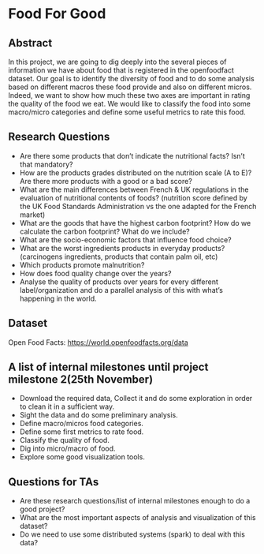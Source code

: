 # Food For Good
## Abstract
In this project, we are going to dig deeply into the several pieces of information we have about food that is registered in the openfoodfact dataset. Our goal is to identify the diversity of food and to do some analysis based on different macros these food provide and also on different micros. Indeed, we want to show how much these two axes are important in rating the quality of the food we eat. We would like to classify the food into some macro/micro categories and define some useful metrics to rate this food.

## Research Questions
- Are there some products that don’t indicate the nutritional facts? Isn’t that mandatory?
- How are the products grades distributed on the nutrition scale (A to E)? Are there more products with a good or a bad score?
- What are the main differences between French & UK regulations in the evaluation of nutritional contents of foods? (nutrition score defined by the UK Food Standards Administration vs the one adapted for the French market)
- What are the goods that have the highest carbon footprint? How do we calculate the carbon footprint? What do we include? 
- What are the socio-economic factors that influence food choice?
- What are the worst ingredients products in everyday products? (carcinogens ingredients, products that contain palm oil, etc)
- Which products promote malnutrition?
- How does food quality change over the years?
- Analyse the quality of products over years for every different label/organization and do a parallel analysis of this with what’s happening in the world. 

## Dataset

Open Food Facts: https://world.openfoodfacts.org/data

## A list of internal milestones until project milestone 2(25th November)

- Download the required data, Collect it and do some exploration in order to clean it in a sufficient way.
- Sight the data and do some preliminary analysis.
- Define macro/micros food categories.
- Define some first metrics to rate food.
- Classify the quality of food.
- Dig into micro/macro of food.
- Explore some good visualization tools.

## Questions for TAs

- Are these research questions/list of internal milestones enough to do a good project?
- What are the most important aspects of analysis and visualization of this dataset?
- Do we need to use some distributed systems (spark) to deal with this data?





